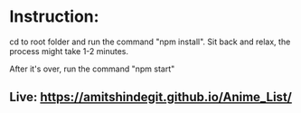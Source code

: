 # Instruction:

cd to root folder and run the command "npm install".
Sit back and relax, the process might take 1-2 minutes.

After it's over, run the command "npm start"

## Live: https://amitshindegit.github.io/Anime_List/

